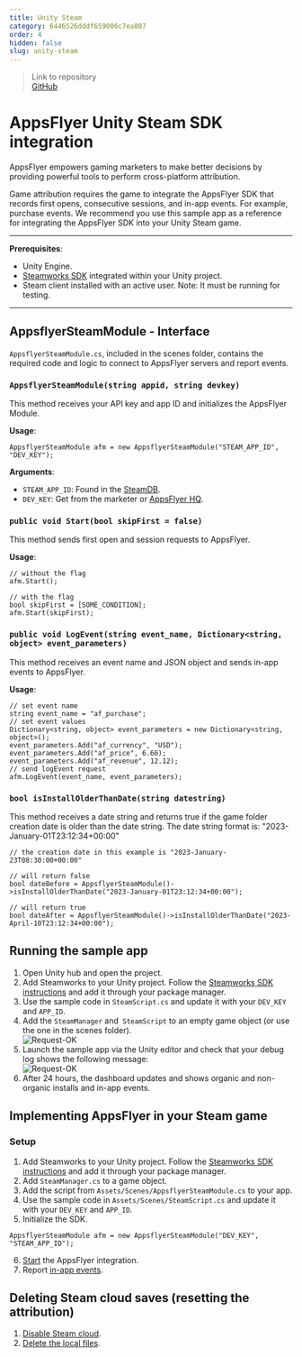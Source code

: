 ```yaml
---
title: Unity Steam
category: 6446526dddf659006c7ea807
order: 4
hidden: false
slug: unity-steam
---
```


> Link to repository  
> [GitHub](https://github.com/AppsFlyerSDK/appsflyer-unity-steam-sample-app)

# AppsFlyer Unity Steam SDK integration

AppsFlyer empowers gaming marketers to make better decisions by providing powerful tools to perform cross-platform attribution.

Game attribution requires the game to integrate the AppsFlyer SDK that records first opens, consecutive sessions, and in-app events. For example, purchase events.
We recommend you use this sample app as a reference for integrating the AppsFlyer SDK into your Unity Steam game.

<hr/>

**Prerequisites**:

- Unity Engine.
- [Steamworks SDK](https://steamworks.github.io/) integrated within your Unity project.
- Steam client installed with an active user. Note: It must be running for testing.

<hr/>

## AppsflyerSteamModule - Interface

`AppsflyerSteamModule.cs`, included in the scenes folder, contains the required code and logic to connect to AppsFlyer servers and report events.

### `AppsflyerSteamModule(string appid, string devkey)`

This method receives your API key and app ID and initializes the AppsFlyer Module.

**Usage**:

```
AppsflyerSteamModule afm = new AppsflyerSteamModule("STEAM_APP_ID", "DEV_KEY");
```

**Arguments**:

- `STEAM_APP_ID`: Found in the [SteamDB](https://steamdb.info/apps/).
- `DEV_KEY`: Get from the marketer or [AppsFlyer HQ](https://support.appsflyer.com/hc/en-us/articles/211719806-App-settings-#general-app-settings).

### `public void Start(bool skipFirst = false)`

This method sends first open and session requests to AppsFlyer.

**Usage**:

```
// without the flag
afm.Start();

// with the flag
bool skipFirst = [SOME_CONDITION];
afm.Start(skipFirst);
```

### `public void LogEvent(string event_name, Dictionary<string, object> event_parameters)`

This method receives an event name and JSON object and sends in-app events to AppsFlyer.

**Usage**:

```
// set event name
string event_name = "af_purchase";
// set event values
Dictionary<string, object> event_parameters = new Dictionary<string, object>();
event_parameters.Add("af_currency", "USD");
event_parameters.Add("af_price", 6.66);
event_parameters.Add("af_revenue", 12.12);
// send logEvent request
afm.LogEvent(event_name, event_parameters);
```

### `bool isInstallOlderThanDate(string datestring)`

This method receives a date string and returns true if the game folder creation date is older than the date string. The date string format is: "2023-January-01T23:12:34+00:00"

```
// the creation date in this example is "2023-January-23T08:30:00+00:00"

// will return false
bool dateBefore = AppsflyerSteamModule()->isInstallOlderThanDate("2023-January-01T23:12:34+00:00");

// will return true
bool dateAfter = AppsflyerSteamModule()->isInstallOlderThanDate("2023-April-10T23:12:34+00:00");
```

## Running the sample app

1. Open Unity hub and open the project.
2. Add Steamworks to your Unity project. Follow the [Steamworks SDK instructions](https://steamworks.github.io/) and add it through your package manager.
3. Use the sample code in `SteamScript.cs` and update it with your `DEV_KEY` and `APP_ID`.
4. Add the `SteamManager` and` SteamScript` to an empty game object (or use the one in the scenes folder).  
   ![Request-OK](https://files.readme.io/7a002a6-small-SteamGameObject.PNG)
5. Launch the sample app via the Unity editor and check that your debug log shows the following message:  
   ![Request-OK](https://files.readme.io/1f7dcf0-small-202OK.PNG)
6. After 24 hours, the dashboard updates and shows organic and non-organic installs and in-app events.

## Implementing AppsFlyer in your Steam game

### Setup

1. Add Steamworks to your Unity project. Follow the [Steamworks SDK instructions](https://steamworks.github.io/) and add it through your package manager.
2. Add `SteamManager.cs` to a game object.
3. Add the script from `Assets/Scenes/AppsflyerSteamModule.cs` to your app.
4. Use the sample code in `Assets/Scenes/SteamScript.cs` and update it with your `DEV_KEY` and `APP_ID`.
5. Initialize the SDK.

```
AppsflyerSteamModule afm = new AppsflyerSteamModule("DEV_KEY", "STEAM_APP_ID");
```

6. [Start](#public-void-startbool-skipfirst--false) the AppsFlyer integration.
7. Report [in-app events](#public-void-logeventstring-event_name-dictionarystring-object-event_parameters).

## Deleting Steam cloud saves (resetting the attribution)

1. [Disable Steam cloud](https://help.steampowered.com/en/faqs/view/68D2-35AB-09A9-7678#enabling).
2. [Delete the local files](https://help.steampowered.com/en/faqs/view/68D2-35AB-09A9-7678#where).
